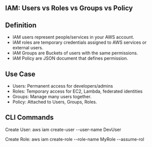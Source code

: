 ## IAM: Users vs Roles vs Groups vs Policy

##  Definition
- IAM users represent people/services in your AWS account.
- IAM roles are temporary credentials assigned to AWS services or external users.
- IAM Groups are Buckets of users with the same permissions.
- IAM Policy are JSON document that defines permission.

## Use Case
- Users: Permanent access for developers/admins
- Roles: Temporary access for EC2, Lambda, federated identities
- Groups: Manage many users together.
- Policy: Attached to Users, Groups, Roles.

## CLI Commands

Create User:
aws iam create-user --user-name DevUser

Create Role:
aws iam create-role --role-name MyRole --assume-rol

